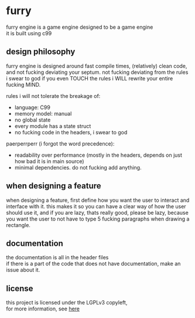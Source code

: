 # furry
furry engine is a game engine designed to be a game engine  
it is built using c99  

## design philosophy
furry engine is designed around fast compile times, (relatively) clean code, and not fucking deviating your septum. not fucking deviating from the rules i swear to god if you even TOUCH the rules i WILL rewrite your entire fucking MIND.  

rules i will not tolerate the breakage of:  
- language: C99
- memory model: manual
- no global state
- every module has a state struct
- no fucking code in the headers, i swear to god

paerperrperr (i forgot the word precedence):
- readability over performance (mostly in the headers, depends on just how bad it is in main source)
- minimal dependencies. do not fucking add anything.

## when designing a feature
when designing a feature, first define how you want the user to interact and interface with it. this makes it so you can have a clear way of how the user should use it, and if you are lazy, thats really good, please be lazy, because you want the user to not have to type 5 fucking paragraphs when drawing a rectangle.

## documentation
the documentation is all in the header files  
if there is a part of the code that does not have documentation, make an issue about it.  

## license
this project is licensed under the LGPLv3 copyleft,  
for more information, see [here](LICENSE.LGPL)
